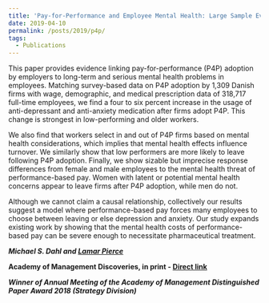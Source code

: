 ```yaml
---
title: 'Pay-for-Performance and Employee Mental Health: Large Sample Evidence Using Employee Prescription Drug Usage'
date: 2019-04-10
permalink: /posts/2019/p4p/
tags:
  - Publications
---
```


This paper provides evidence linking pay-for-performance (P4P) adoption by employers to long-term and serious mental health problems in employees. Matching survey-based data on P4P adoption by 1,309 Danish firms with wage, demographic, and medical prescription data of 318,717 full-time employees, we find a four to six percent increase in the usage of anti-depressant and anti-anxiety medication after firms adopt P4P. This change is strongest in low-performing and older workers.

We also find that workers select in and out of P4P firms based on mental health considerations, which implies that mental health effects influence turnover. We similarly show that low performers are more likely to leave following P4P adoption. Finally, we show sizable but imprecise response differences from female and male employees to the mental health threat of performance-based pay. Women with latent or potential mental health concerns appear to leave firms after P4P adoption, while men do not.

Although we cannot claim a causal relationship, collectively our results suggest a model where performance-based pay forces many employees to choose between leaving or else depression and anxiety. Our study expands existing work by showing that the mental health costs of performance-based pay can be severe enough to necessitate pharmaceutical treatment.


 _**Michael S. Dahl and [Lamar Pierce](https://www.lamarpierce.net/)**_

**Academy of Management Discoveries, in print - [Direct link](https://doi.org/10.5465/amd.2018.0007)**

_**Winner of Annual Meeting of the Academy of Management Distinguished Paper Award 2018 (Strategy Division)**_
